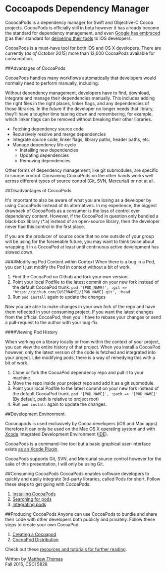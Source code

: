 # Cocoapods Dependency Manager

CococaPods is a dependency manager for Swift and Objective-C Cocoa projects. CocoaPods is officially still in beta however it has already become the standard for dependency management, and even [Google has embraced it](http://thenextweb.com/insider/2015/05/28/google-is-embracing-cocoapods-to-bring-its-services-to-ios-developers/) as their standard for [delivering their tools](https://cocoapods.org/pods/Google) to iOS developers.  

CocoaPods is a must-have tool for both iOS and OS X developers. There are currently (*as of October 2015*) more than 12,000 CocoaPods available for consumption.

##Advantages of CocoaPods

CocoaPods handles many workflows automatically that developers would normally need to perform manually, including:  

Without dependency management, developers have to find, download, integrate and manage their dependencies manually. This includes adding the right files in the right places, linker flags, and any dependencies of those libraries. In the future if the developer no longer needs that library, they'll have a tougher time tearing down and remembering, for example, which linker flags can be removed without breaking their other libraries.

* Fetching dependency source code
* Recursively resolve and merge dependencies
* Integrate source code, linker flags, library paths, header paths, etc.
* Manage dependency life-cycle
  - Installing new dependencies
  - Updating dependencies
  - Removing dependencies

Other forms of dependency management, like git submodules, are specific to source control. Consuming CocoaPods on the other hands works well across different types of source control (Git, SVN, Mercurial) or not at all.

##Disadvantages of CocoaPods

It's important to also be aware of what you are losing as a developer by using CocoaPods instead of its alternatives. In my experience, the biggest drawback of CocoaPods as a consumer is the loss of control over dependency content. However, if the CocoaPod in question only bundled a black-box library (*.a) instead of an open-source library, then the developer never had this control in the first place.

If you are the producer of source code that no one outside of your group will be using for the forseeable future, you may want to think twice about wrapping it in a CocoaPod at least until continuous active development has slowed down.

####Modifying Pod Content within Context
When there is a bug in a Pod, you can't just modify the Pod in context without a bit of work.  

1. Find the CocoaPod on Github and fork your own version.
2. Point your local Podfile to the latest commit on your new fork instead of the default CocoaPod trunk.
    ```pod '[POD_NAME]', :git => 'https://github.com/[USERNAME]/[POD_NAME].git', :head```
3. Run ```pod install``` again to update the changes

Now you are able to make changes in your own fork of the repo and have them reflected in your consuming project. If you want the latest changes from the official CocoaPod, then you'll have to rebase your changes or send a pull-request to the author with your bug-fix.

####Viewing Pod History

When working on a library locally or from within the context of your project, you can view the entire history of that project. When you install a CocoaPod however, only the latest version of the code is fetched and integrated into your project. Like modifying pods, there is a way of remedying this with a bit of work.

1. Clone or fork the CocoaPod dependency repo and pull it to your machine.
2. Move the repo inside your project repo and add it as a git submodule.
3. Point your local Podfile to the latest commit on your new fork instead of the default CocoaPod trunk.
    ```pod '[POD_NAME]', :path => '[POD_NAME]'``` (By default, path is relative to project root)
4. Run ```pod install``` again to update the changes.

##Development Environment

Cococapods is used exclusively by Cocoa developers (iOS and Mac apps) therefore it can only be used on the Mac OS X operating system and with [Xcode](https://en.wikipedia.org/wiki/Xcode) Integrated Development Environment ([IDE](https://en.wikipedia.org/wiki/Integrated_development_environment)).

CocoaPods is a command-line tool but a basic graphical user-interface exists [as an Xcode Plugin](https://github.com/kattrali/cocoapods-xcode-plugin).

CocoaPods supports Git, SVN, and Mercurial source control however for the sake of this presentation, I will only be using Git.

##Consuming CocoaPods
CocoaPods enables software developers to quickly and easily integrate 3rd-party libraries, called Pods for short. Follow these steps to get going with CocoaPods.  

1. [Installing CocoaPods](install-cocoapods.md)  
2. [Searching for pods](searching-for-cocoapods.md)  
3. [Integrating pods](integrating-pods.md)  

##Producing CocoaPods
Anyone can use CocoaPods to bundle and share their code with other developers both publicly and privately. Follow these steps to create your own CocoaPod.  

1. [Creating a Cocoapod](creating-pods.md)  
2. [CocoaPod Distribution](distributing-pods.md)  


Check out these [resources and tutorials for further reading](Further-reading-and-resources.md).  

Written by [Matthew Thomas](mailto:matt@bocosoft.net)  
Fall 2015, CSCI 5828
